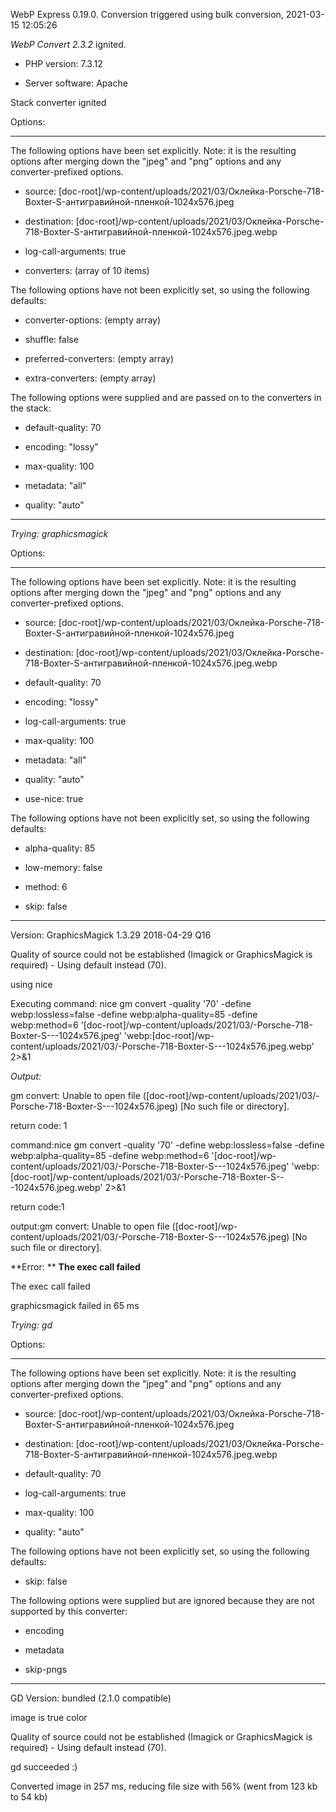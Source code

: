 WebP Express 0.19.0. Conversion triggered using bulk conversion, 2021-03-15 12:05:26

*WebP Convert 2.3.2*  ignited.
- PHP version: 7.3.12
- Server software: Apache

Stack converter ignited

Options:
------------
The following options have been set explicitly. Note: it is the resulting options after merging down the "jpeg" and "png" options and any converter-prefixed options.
- source: [doc-root]/wp-content/uploads/2021/03/Оклейка-Porsche-718-Boxter-S-антигравийной-пленкой-1024x576.jpeg
- destination: [doc-root]/wp-content/uploads/2021/03/Оклейка-Porsche-718-Boxter-S-антигравийной-пленкой-1024x576.jpeg.webp
- log-call-arguments: true
- converters: (array of 10 items)

The following options have not been explicitly set, so using the following defaults:
- converter-options: (empty array)
- shuffle: false
- preferred-converters: (empty array)
- extra-converters: (empty array)

The following options were supplied and are passed on to the converters in the stack:
- default-quality: 70
- encoding: "lossy"
- max-quality: 100
- metadata: "all"
- quality: "auto"
------------


*Trying: graphicsmagick* 

Options:
------------
The following options have been set explicitly. Note: it is the resulting options after merging down the "jpeg" and "png" options and any converter-prefixed options.
- source: [doc-root]/wp-content/uploads/2021/03/Оклейка-Porsche-718-Boxter-S-антигравийной-пленкой-1024x576.jpeg
- destination: [doc-root]/wp-content/uploads/2021/03/Оклейка-Porsche-718-Boxter-S-антигравийной-пленкой-1024x576.jpeg.webp
- default-quality: 70
- encoding: "lossy"
- log-call-arguments: true
- max-quality: 100
- metadata: "all"
- quality: "auto"
- use-nice: true

The following options have not been explicitly set, so using the following defaults:
- alpha-quality: 85
- low-memory: false
- method: 6
- skip: false
------------

Version: GraphicsMagick 1.3.29 2018-04-29 Q16 
Quality of source could not be established (Imagick or GraphicsMagick is required) - Using default instead (70).
using nice
Executing command: nice gm convert -quality '70' -define webp:lossless=false -define webp:alpha-quality=85 -define webp:method=6 '[doc-root]/wp-content/uploads/2021/03/-Porsche-718-Boxter-S---1024x576.jpeg' 'webp:[doc-root]/wp-content/uploads/2021/03/-Porsche-718-Boxter-S---1024x576.jpeg.webp' 2>&1

*Output:* 
gm convert: Unable to open file ([doc-root]/wp-content/uploads/2021/03/-Porsche-718-Boxter-S---1024x576.jpeg) [No such file or directory].

return code: 1
command:nice gm convert -quality '70' -define webp:lossless=false -define webp:alpha-quality=85 -define webp:method=6 '[doc-root]/wp-content/uploads/2021/03/-Porsche-718-Boxter-S---1024x576.jpeg' 'webp:[doc-root]/wp-content/uploads/2021/03/-Porsche-718-Boxter-S---1024x576.jpeg.webp' 2>&1
return code:1
output:gm convert: Unable to open file ([doc-root]/wp-content/uploads/2021/03/-Porsche-718-Boxter-S---1024x576.jpeg) [No such file or directory].

**Error: ** **The exec call failed** 
The exec call failed
graphicsmagick failed in 65 ms

*Trying: gd* 

Options:
------------
The following options have been set explicitly. Note: it is the resulting options after merging down the "jpeg" and "png" options and any converter-prefixed options.
- source: [doc-root]/wp-content/uploads/2021/03/Оклейка-Porsche-718-Boxter-S-антигравийной-пленкой-1024x576.jpeg
- destination: [doc-root]/wp-content/uploads/2021/03/Оклейка-Porsche-718-Boxter-S-антигравийной-пленкой-1024x576.jpeg.webp
- default-quality: 70
- log-call-arguments: true
- max-quality: 100
- quality: "auto"

The following options have not been explicitly set, so using the following defaults:
- skip: false

The following options were supplied but are ignored because they are not supported by this converter:
- encoding
- metadata
- skip-pngs
------------

GD Version: bundled (2.1.0 compatible)
image is true color
Quality of source could not be established (Imagick or GraphicsMagick is required) - Using default instead (70).
gd succeeded :)

Converted image in 257 ms, reducing file size with 56% (went from 123 kb to 54 kb)

